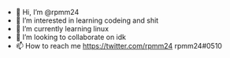 - 👋 Hi, I’m @rpmm24
- 👀 I’m interested in learning codeing and shit 
- 🌱 I’m currently learning linux 
- 💞️ I’m looking to collaborate on idk
- 📫 How to reach me 
https://twitter.com/rpmm24
rpmm24#0510
